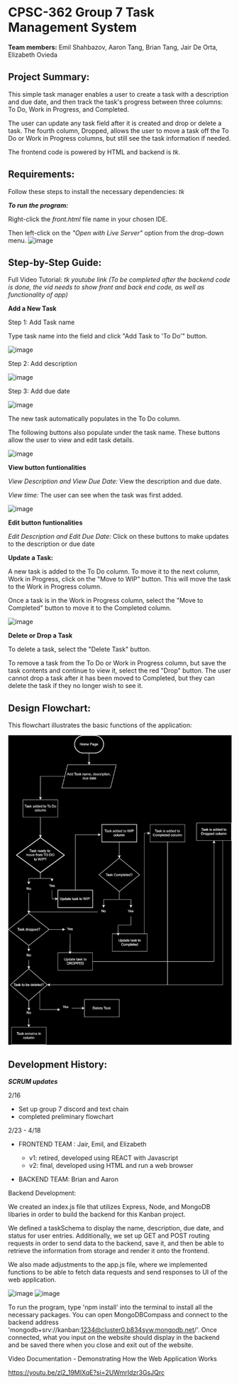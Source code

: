 # CPSC-362 Group 7 Task Management System
**Team members:** Emil Shahbazov, Aaron Tang, Brian Tang, Jair De Orta, Elizabeth Ovieda


## Project Summary:
This simple task manager enables a user to create a task with a description and due date, and then track the task's progress between three columns: To Do, Work in Progress, and Completed. 

The user can update any task field after it is created and drop or delete a task. The fourth column, Dropped, allows the user to move a task off the To Do or Work in Progress columns, but still see the task information if needed. 

The frontend code is powered by HTML and backend is _tk_. 

## Requirements:
Follow these steps to install the necessary dependencies:
_tk_ 

	
***To run the program:***

Right-click the _front.html_ file name in your chosen IDE. 

Then left-click on the _"Open with Live Server"_ option from the drop-down menu. 
![image](https://github.com/eliO160/CPSC-362-Group-7-Task-Management-System-/assets/142848584/73346c07-3d2b-4b05-86ba-012ab86d3cdc)

## Step-by-Step Guide:

Full Video Tutorial: _tk youtube link (To be completed after the backend code is done, the vid needs to show front and back end code, as well as functionality of app)_

**Add a New Task**

Step 1: Add Task name

Type task name into the field and click "Add Task to 'To Do'" button.

![image](https://github.com/eliO160/CPSC-362-Group-7-Task-Management-System-/assets/142848584/6309dad2-c6b1-4c31-8160-60b809f62146)

Step 2: Add description


![image](https://github.com/eliO160/CPSC-362-Group-7-Task-Management-System-/assets/142848584/5500818f-bd13-4714-a157-3173a4796e3c)



Step 3: Add due date


![image](https://github.com/eliO160/CPSC-362-Group-7-Task-Management-System-/assets/142848584/c1018144-63de-4e9d-82ce-0651da5fde65)


The new task automatically populates in the To Do column. 

The following buttons also populate under the task name. These buttons allow the user to view and edit task details.


![image](https://github.com/eliO160/CPSC-362-Group-7-Task-Management-System-/assets/142848584/bc8fdcef-f02f-43b2-b991-78c6760f3237)



**View button funtionalities**

_View Description and View Due Date:_ View the description and due date.


_View time:_ The user can see when the task was first added.


 ![image](https://github.com/eliO160/CPSC-362-Group-7-Task-Management-System-/assets/142848584/02f0af5c-5e84-4562-920c-77a314e74aa9)


**Edit button funtionalities**


_Edit Description and Edit Due Date:_ Click on these buttons to make updates to the description or due date


**Update a Task:**


A new task is added to the To Do column. To move it to the next column, Work in Progress, click on the "Move to WIP" button. This will move the task to the Work in Progress column. 

Once a task is in the Work in Progress column, select the "Move to Completed" button to move it to the Completed column. 


![image](https://github.com/eliO160/CPSC-362-Group-7-Task-Management-System-/assets/142848584/be71ae12-f8a0-49aa-aaf6-41cdc68aab71)



**Delete or Drop a Task**

To delete a task, select the "Delete Task" button. 

To remove a task from the To Do or Work in Progress column, but save the task contents and continue to view it, select the red "Drop" button. The user cannot drop a task after it has been moved to Completed, but they can delete the task if they no longer wish to see it. 


## Design Flowchart:

This flowchart illustrates the basic functions of the application:   

![Flowchart](https://github.com/eliO160/CPSC-362-Group-7-Task-Management-System-/blob/main/Updated%20final.drawio.svg)

## Development History:
***SCRUM updates***

2/16
- Set up group 7 discord and text chain
- completed preliminary flowchart

2/23 - 4/18
- FRONTEND TEAM : Jair, Emil, and Elizabeth
  	- v1: retired, developed using REACT with Javascript
  	- v2: final, developed using HTML and run a web browser
     
- BACKEND TEAM: Brian and Aaron

Backend Development:

We created an index.js file that utilizes Express, Node, and MongoDB libaries in order to build the backend for this Kanban project. 

We defined a taskSchema to display the name, description, due date, and status for user entries. Additionally, we set up GET and POST routing requests in order to send data to the backend, save it, and then be able to retrieve the information from storage and render it onto the frontend. 

We also made adjustments to the app.js file, where we implemented functions to be able to fetch data requests and send responses to UI of the web application. 

![image](https://github.com/notwhitelisted/CPSC-362-Group-7-Task-Management-System-/blob/main/mongodbobject.png)
![image](https://github.com/notwhitelisted/CPSC-362-Group-7-Task-Management-System-/blob/main/webbrowserconsole.png)

To run the program, type 'npm install' into the terminal to install all the necessary packages. You can open MongoDBCompass and connect to the backend address 'mongodb+srv://kanban:1234@cluster0.b834syw.mongodb.net/'. Once connected, what you input on the website should display in the backend and be saved there when you close and exit out of the website. 

Video Documentation - Demonstrating How the Web Application Works

https://youtu.be/zl2_19MIXqE?si=2UWmrIdzr3GsJQrc